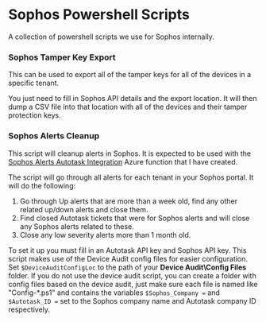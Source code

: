 # Sophos Powershell Scripts

A collection of powershell scripts we use for Sophos internally.

### Sophos Tamper Key Export
This can be used to export all of the tamper keys for all of the devices in a specific tenant. 

You just need to fill in Sophos API details and the export location. It will then dump a CSV file into that location with all of the devices and their tamper protection keys.


### Sophos Alerts Cleanup
This script will cleanup alerts in Sophos. It is expected to be used with the [Sophos Alerts Autotask Integration](https://github.com/seatosky-chris/SophosAlerts-AutotaskIntegration) Azure function that I have created. 

The script will go through all alerts for each tenant in your Sophos portal. It will do the following:
1. Go through Up alerts that are more than a week old, find any other related up/down alerts and close them. 
2. Find closed Autotask tickets that were for Sophos alerts and will close any Sophos alerts related to these.
3. Close any low severity alerts more than 1 month old.

To set it up you must fill in an Autotask API key and Sophos API key. This script makes use of the Device Audit config files for easier configuration. Set `$DeviceAuditConfigLoc` to the path of your **Device Audit\Config Files** folder. If you do not use the device audit script, you can create a folder with config files based on the device audit, just make sure each file is named like "Config-*.ps1" and contains the variables `$Sophos_Company =` and `$Autotask_ID =` set to the Sophos company name and Autotask company ID respectively. 